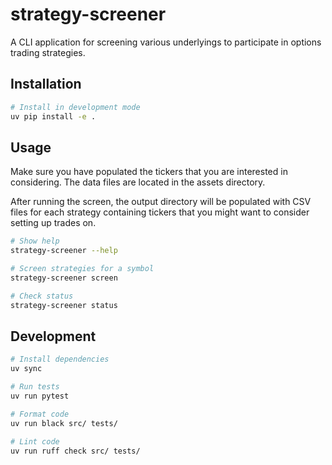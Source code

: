 # strategy-screener

A CLI application for screening various underlyings to participate in options trading strategies.

## Installation

```bash
# Install in development mode
uv pip install -e .
```

## Usage

Make sure you have populated the tickers that you are interested in considering. The data files are located in the assets directory.

After running the screen, the output directory will be populated with CSV files for each strategy containing tickers that you might want to consider setting up trades on.

```bash
# Show help
strategy-screener --help

# Screen strategies for a symbol
strategy-screener screen

# Check status
strategy-screener status
```

## Development

```bash
# Install dependencies
uv sync

# Run tests
uv run pytest

# Format code
uv run black src/ tests/

# Lint code
uv run ruff check src/ tests/
```
